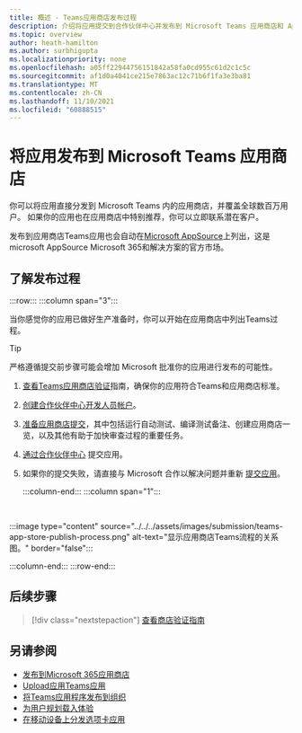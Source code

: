 ```yaml
---
title: 概述 - Teams应用商店发布过程
description: 介绍将应用提交到合作伙伴中心并发布到 Microsoft Teams 应用商店和 AppSource (的过程) 。
ms.topic: overview
author: heath-hamilton
ms.author: surbhigupta
ms.localizationpriority: none
ms.openlocfilehash: a05ff22944756151842a58fa0cd955c61d2c1c5c
ms.sourcegitcommit: af1d0a4041ce215e7863ac12c71b6f1fa3e3ba81
ms.translationtype: MT
ms.contentlocale: zh-CN
ms.lasthandoff: 11/10/2021
ms.locfileid: "60888515"
---
```

# <a name="publish-your-app-to-the-microsoft-teams-store"></a>将应用发布到 Microsoft Teams 应用商店

你可以将应用直接分发到 Microsoft Teams 内的应用商店，并覆盖全球数百万用户。 如果你的应用也在应用商店中特别推荐，你可以立即联系潜在客户。

发布到应用商店Teams应用也会自动在[Microsoft AppSource](https://appsource.microsoft.com)上列出，这是 microsoft AppSource Microsoft 365和解决方案的官方市场。

## <a name="understand-the-publishing-process"></a>了解发布过程

:::row:::
   :::column span="3":::

当你感觉你的应用已做好生产准备时，你可以开始在应用商店中列出Teams过程。

> [!TIP]
> 严格遵循提交前步骤可能会增加 Microsoft 批准你的应用进行发布的可能性。

1. [查看Teams应用商店验证](~/concepts/deploy-and-publish/appsource/prepare/teams-store-validation-guidelines.md)指南，确保你的应用符合Teams和应用商店标准。
1. [创建合作伙伴中心开发人员帐户](~/concepts/deploy-and-publish/appsource/prepare/create-partner-center-dev-account.md)。
1. [准备应用商店提交](~/concepts/deploy-and-publish/appsource/prepare/submission-checklist.md)，其中包括运行自动测试、编译测试备注、创建应用商店一览，以及其他有助于加快审查过程的重要任务。
1. [通过合作伙伴中心](/office/dev/store/add-in-submission-guide) 提交应用。
1. 如果你的提交失败，请直接与 Microsoft 合作以解决问题并重新 [提交应用](~/concepts/deploy-and-publish/appsource/resolve-submission-issues.md)。

   :::column-end:::
   :::column span="1":::

<br>

:::image type="content" source="../../../assets/images/submission/teams-app-store-publish-process.png" alt-text="显示应用商店Teams流程的关系图。" border="false":::

   :::column-end:::
:::row-end:::

## <a name="next-step"></a>后续步骤

> [!div class="nextstepaction"]
> [查看商店验证指南](~/concepts/deploy-and-publish/appsource/prepare/teams-store-validation-guidelines.md)

## <a name="see-also"></a>另请参阅

* [发布到Microsoft 365应用商店](/office/dev/store/)
* [Upload应用Teams应用](~/concepts/deploy-and-publish/apps-upload.md)
* [将Teams应用程序发布到组织](/MicrosoftTeams/tenant-apps-catalog-teams?toc=/microsoftteams/platform/toc.json&bc=/MicrosoftTeams/breadcrumb/toc.json)
* [为用户规划载入体验](../../design/understand-use-cases.md#plan-the-onboarding-experience)
* [在移动设备上分发选项卡应用](../../../tabs/design/tabs-mobile.md#distribution)

